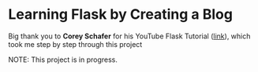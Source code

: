 # Learning Flask by Creating a Blog

Big thank you to **Corey Schafer** for his YouTube Flask Tutorial ([link](https://www.youtube.com/watch?v=MwZwr5Tvyxo&list=PL-osiE80TeTs4UjLw5MM6OjgkjFeUxCYH&ab_channel=CoreySchafer)), which took me step by step through this project

NOTE: This project is in progress.
